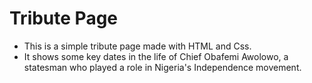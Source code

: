 # Tribute Page

- This is a simple tribute page made with HTML and Css.
- It shows some key dates in the life of Chief Obafemi Awolowo, a statesman who played a role in Nigeria's Independence movement.